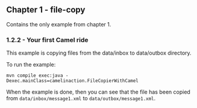 Chapter 1 - file-copy
----------------------------------

Contains the only example from chapter 1.


### 1.2.2 - Your first Camel ride

This example is copying files from the data/inbox to data/outbox directory.

To run the example:

    mvn compile exec:java -Dexec.mainClass=camelinaction.FileCopierWithCamel
    
When the example is done, then you can see that the file has been copied from `data/inbox/message1.xml` to `data/outbox/message1.xml`.

